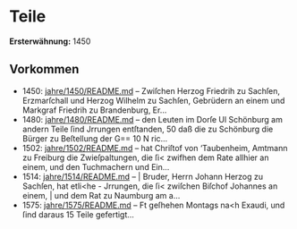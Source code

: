 # Teile

**Ersterwähnung:** 1450

## Vorkommen
- 1450: [jahre/1450/README.md](../jahre/1450/README.md) – Zwiſchen Herzog Friedrih zu Sachſen, Erzmarſchall
und Herzog Wilhelm zu Sachſen, Gebrüdern an einem
und Markgraf Friedrih zu Brandenburg, Er...
- 1480: [jahre/1480/README.md](../jahre/1480/README.md) – den Leuten im Dorſe
Ul Schönburg am andern Teile ſind Jrrungen entſtanden,
50 daß die zu Schönburg die Bürger zu Beſtellung der G==
10 N ric...
- 1502: [jahre/1502/README.md](../jahre/1502/README.md) – hat Chriſtof von
‘Taubenheim, Amtmann zu Freiburg die Zwieſpaltungen,
die ſi< zwifhen dem Rate allhier an einem, und den
Tuchmachern und Ein...
- 1514: [jahre/1514/README.md](../jahre/1514/README.md) – |
Bruder, Herrn Johann Herzog zu Sachſen, hat etli<he -
Jrrungen, die ſi< zwiſchen Biſchof Johannes an einem, |
und dem Rat zu Naumburg am a...
- 1575: [jahre/1575/README.md](../jahre/1575/README.md) – Ft
geſhehen Montags na<h Exaudi, und ſind daraus 15
Teile gefertigt...
